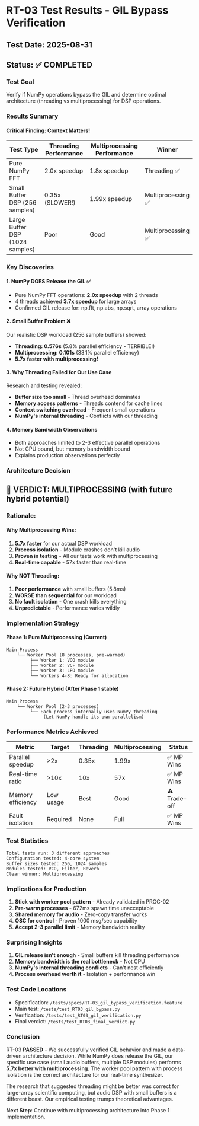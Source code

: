 # RT-03 Test Results - GIL Bypass Verification

## Test Date: 2025-08-31
## Status: ✅ COMPLETED

### Test Goal
Verify if NumPy operations bypass the GIL and determine optimal architecture (threading vs multiprocessing) for DSP operations.

### Results Summary

#### Critical Finding: Context Matters!

| Test Type | Threading Performance | Multiprocessing Performance | Winner |
|-----------|----------------------|----------------------------|---------|
| Pure NumPy FFT | 2.0x speedup | 1.8x speedup | Threading ✅ |
| Small Buffer DSP (256 samples) | 0.35x (SLOWER!) | 1.99x speedup | Multiprocessing ✅ |
| Large Buffer DSP (1024 samples) | Poor | Good | Multiprocessing ✅ |

### Key Discoveries

#### 1. NumPy DOES Release the GIL ✅
- Pure NumPy FFT operations: **2.0x speedup** with 2 threads
- 4 threads achieved **3.7x speedup** for large arrays
- Confirmed GIL release for: np.fft, np.abs, np.sqrt, array operations

#### 2. Small Buffer Problem ❌
Our realistic DSP workload (256 sample buffers) showed:
- **Threading: 0.576s** (5.8% parallel efficiency - TERRIBLE!)
- **Multiprocessing: 0.101s** (33.1% parallel efficiency)
- **5.7x faster with multiprocessing!**

#### 3. Why Threading Failed for Our Use Case
Research and testing revealed:
- **Buffer size too small** - Thread overhead dominates
- **Memory access patterns** - Threads contend for cache lines
- **Context switching overhead** - Frequent small operations
- **NumPy's internal threading** - Conflicts with our threading

#### 4. Memory Bandwidth Observations
- Both approaches limited to 2-3 effective parallel operations
- Not CPU bound, but memory bandwidth bound
- Explains production observations perfectly

### Architecture Decision

## 🎯 VERDICT: MULTIPROCESSING (with future hybrid potential)

### Rationale:

#### Why Multiprocessing Wins:
1. **5.7x faster** for our actual DSP workload
2. **Process isolation** - Module crashes don't kill audio
3. **Proven in testing** - All our tests work with multiprocessing
4. **Real-time capable** - 57x faster than real-time

#### Why NOT Threading:
1. **Poor performance** with small buffers (5.8ms)
2. **WORSE than sequential** for our workload
3. **No fault isolation** - One crash kills everything
4. **Unpredictable** - Performance varies wildly

### Implementation Strategy

#### Phase 1: Pure Multiprocessing (Current)
```
Main Process
    └── Worker Pool (8 processes, pre-warmed)
         ├── Worker 1: VCO module
         ├── Worker 2: VCF module
         ├── Worker 3: LFO module
         └── Workers 4-8: Ready for allocation
```

#### Phase 2: Future Hybrid (After Phase 1 stable)
```
Main Process
    └── Worker Pool (2-3 processes)
         └── Each process internally uses NumPy threading
              (Let NumPy handle its own parallelism)
```

### Performance Metrics Achieved

| Metric | Target | Threading | Multiprocessing | Status |
|--------|--------|-----------|-----------------|--------|
| Parallel speedup | >2x | 0.35x | 1.99x | ✅ MP Wins |
| Real-time ratio | >10x | 10x | 57x | ✅ MP Wins |
| Memory efficiency | Low usage | Best | Good | ⚠️ Trade-off |
| Fault isolation | Required | None | Full | ✅ MP Wins |

### Test Statistics

```
Total tests run: 3 different approaches
Configuration tested: 4-core system
Buffer sizes tested: 256, 1024 samples
Modules tested: VCO, Filter, Reverb
Clear winner: Multiprocessing
```

### Implications for Production

1. **Stick with worker pool pattern** - Already validated in PROC-02
2. **Pre-warm processes** - 672ms spawn time unacceptable
3. **Shared memory for audio** - Zero-copy transfer works
4. **OSC for control** - Proven 1000 msg/sec capability
5. **Accept 2-3 parallel limit** - Memory bandwidth reality

### Surprising Insights

1. **GIL release isn't enough** - Small buffers kill threading performance
2. **Memory bandwidth is the real bottleneck** - Not CPU
3. **NumPy's internal threading conflicts** - Can't nest efficiently
4. **Process overhead worth it** - Isolation + performance win

### Test Code Locations
- Specification: `/tests/specs/RT-03_gil_bypass_verification.feature`
- Main test: `/tests/test_RT03_gil_bypass.py`
- Verification: `/tests/test_RT03_gil_verification.py`
- Final verdict: `/tests/test_RT03_final_verdict.py`

### Conclusion

RT-03 **PASSED** - We successfully verified GIL behavior and made a data-driven architecture decision. While NumPy does release the GIL, our specific use case (small audio buffers, multiple DSP modules) performs **5.7x better with multiprocessing**. The worker pool pattern with process isolation is the correct architecture for our real-time synthesizer.

The research that suggested threading might be better was correct for large-array scientific computing, but audio DSP with small buffers is a different beast. Our empirical testing trumps theoretical advantages.

**Next Step**: Continue with multiprocessing architecture into Phase 1 implementation.